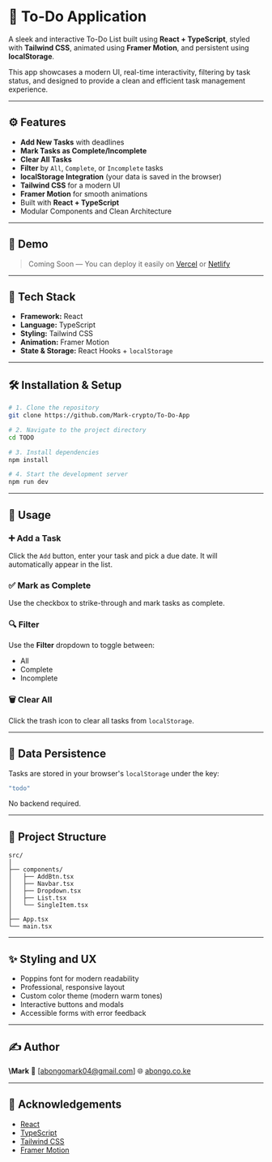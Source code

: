 # 📝 To-Do Application

A sleek and interactive To-Do List built using **React + TypeScript**, styled with **Tailwind CSS**, animated using **Framer Motion**, and persistent using **localStorage**.

This app showcases a modern UI, real-time interactivity, filtering by task status, and designed to provide a clean and efficient task management experience.

---

## ⚙️ Features

-  **Add New Tasks** with deadlines  
-  **Mark Tasks as Complete/Incomplete**  
-  **Clear All Tasks**  
-  **Filter** by `All`, `Complete`, or `Incomplete` tasks  
-  **localStorage Integration** (your data is saved in the browser)  
-  **Tailwind CSS** for a modern UI  
-  **Framer Motion** for smooth animations  
-  Built with **React + TypeScript**  
-  Modular Components and Clean Architecture

---

## 🚀 Demo

> Coming Soon — You can deploy it easily on [Vercel](https://vercel.com/) or [Netlify](https://www.netlify.com/)

---

## 🧩 Tech Stack

- **Framework:** React
- **Language:** TypeScript
- **Styling:** Tailwind CSS
- **Animation:** Framer Motion
- **State & Storage:** React Hooks + `localStorage`

---

## 🛠️ Installation & Setup

```bash
# 1. Clone the repository
git clone https://github.com/Mark-crypto/To-Do-App

# 2. Navigate to the project directory
cd TODO

# 3. Install dependencies
npm install

# 4. Start the development server
npm run dev
````

---

## 🧪 Usage

### ➕ Add a Task

Click the `Add` button, enter your task and pick a due date. It will automatically appear in the list.

### ✅ Mark as Complete

Use the checkbox to strike-through and mark tasks as complete.

### 🔍 Filter

Use the **Filter** dropdown to toggle between:

* All
* Complete
* Incomplete

### 🗑️ Clear All

Click the trash icon to clear all tasks from `localStorage`.

---

## 🔐 Data Persistence

Tasks are stored in your browser's `localStorage` under the key:

```ts
"todo"
```

No backend required.

---

## 📁 Project Structure

```
src/
│
├── components/
│   ├── AddBtn.tsx
│   ├── Navbar.tsx
│   ├── Dropdown.tsx
│   ├── List.tsx
│   └── SingleItem.tsx
│
├── App.tsx
└── main.tsx
```

---

## ✨ Styling and UX

* Poppins font for modern readability
* Professional, responsive layout
* Custom color theme (modern warm tones)
* Interactive buttons and modals
* Accessible forms with error feedback

---

## ✍️ Author

**\Mark**
📧 \[[abongomark04@gmail.com](mailto:abongomark04@gmail.com)]
🌐 [abongo.co.ke](https://abongo.co.ke)

---


## 🙌 Acknowledgements

* [React](https://react.dev/)
* [TypeScript](https://www.typescriptlang.org/)
* [Tailwind CSS](https://tailwindcss.com/)
* [Framer Motion](https://www.framer.com/motion/)
